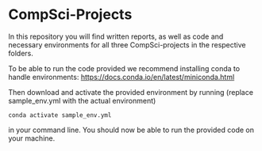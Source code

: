 # CompSci-Projects

In this repository you will find written reports, as well as code and necessary environments for all three CompSci-projects in the respective folders.

To be able to run the code provided we recommend installing conda to handle environments:
https://docs.conda.io/en/latest/miniconda.html

Then download and activate the provided environment by running (replace sample_env.yml with the actual environment)

    conda activate sample_env.yml  

in your command line. You should now be able to run the provided code on your machine.
